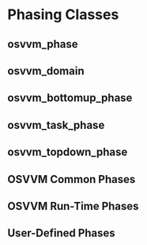 # Phasing Classes
## osvvm_phase
## osvvm_domain
## osvvm_bottomup_phase
## osvvm_task_phase
## osvvm_topdown_phase
## OSVVM Common Phases
## OSVVM Run-Time Phases
## User-Defined Phases
